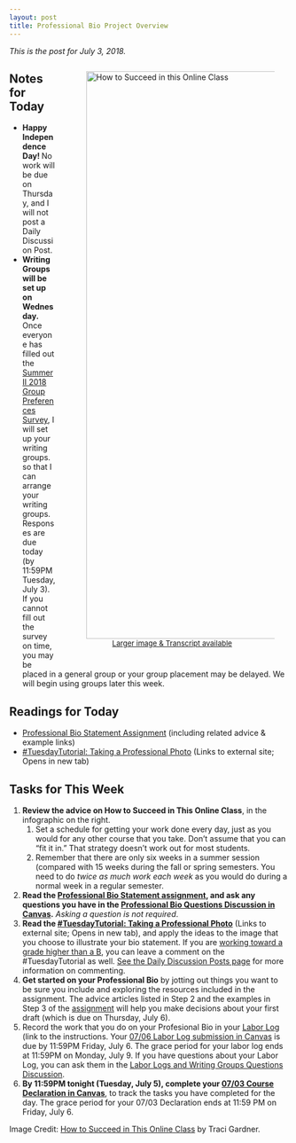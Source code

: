 ```yaml
---
layout: post
title: Professional Bio Project Overview
---
```

<p><em>This is the post for July 3, 2018.</em></p>
<div style="float: right;width: 420px;">
<figure style="margin-bottom: 24px;"><img src="https://farm5.staticflickr.com/4652/24903012827_a0936cfb34_h.jpg" alt="How to Succeed in this Online Class" style="width: 410px;height: 1024px; margin-left: 15px;" /><br />
    <figcaption style="text-align: center;font-size: small;">
    <a href="https://tracigardner.com/succeed" target="_blank">Larger image &amp; Transcript available</a></figcaption>
 </figure>
</div>
<h2 id="notes">Notes for Today</h2>
<ul class="listDS">
   <li><strong>Happy Independence Day! </strong>No work will be due on Thursday, and I will not post a Daily Discussion Post.</li>
   <li><strong>Writing Groups will be set up on Wednesday. </strong>Once everyone has filled out the <a href="https://goo.gl/forms/16gNHgFHO4gzlbrA3" target="_blank">Summer II 2018 Group Preferences Survey</a></strong>, I will set up your writing groups.  so that I can arrange your writing groups. Responses are due today (by 11:59PM Tuesday, July 3). If you cannot fill out the survey on time, you may be placed in a general group or your group placement may be delayed. We will begin using groups later this week.</li>
</ul>
<h2 id="readings">Readings for Today</h2>
<ul>
  <li><a href="https://canvas.vt.edu/courses/70739/assignments/442797" target="_parent">Professional Bio Statement Assignment</a> (including related advice &amp; example links)</li>
  <li><a href="https://tracigardner.github.io/_posts/2018-07-03-1tutorial-post.html" target="_blank">#TuesdayTutorial: Taking a Professional Photo</a> (Links to external site; Opens in new tab)</li>
</ul>
<h2 id="tasks">Tasks for This Week</h2>
<ol class="listDS">
  <li><strong>Review the advice on How to Succeed in This Online Class</strong>, in the infographic on the right.
    <ol>
      <li>Set a schedule for getting your work done every day, just as you would for any other course that you take. Don’t assume that you can “fit it in.” That strategy doesn’t work out for most students. </li>
      <li>Remember that there are only six weeks in a summer session (compared with 15 weeks during the fall or spring semesters. You need to do <em>twice as much work each week</em> as you would do during a normal week in a regular semester.</li>
    </ol>
  </li>
  <li><strong>Read the <a href="https://canvas.vt.edu/courses/70739/assignments/442797" target="_parent">Professional Bio Statement assignment</a>, and ask any questions you have in the <a href="https://canvas.vt.edu/courses/70739/discussion_topics/362551" target="_parent">Professional Bio Questions Discussion in Canvas</a>.</strong> <em>Asking a question is not required</em>. </li>
   <li><strong>Read the <a href="https://tracigardner.github.io/_posts/2018-07-03-1tutorial-post.html" target="_blank">#TuesdayTutorial: Taking a Professional Photo</a></strong> (Links to external site; Opens in new tab), and apply the ideas to the image that you choose to illustrate your bio statement. If you are <a href="/requirements/#higher">working toward a grade higher than a B</a>, you can leave a comment on the #TuesdayTutorial as well. <a href="/daily-discussion-posts/">See the Daily Discussion Posts page</a> for more information on commenting.</li>
   <li><strong>Get started on your Professional Bio</strong> by jotting out things you want to be sure you include and exploring the resources included in the assignment. The advice articles listed in Step 2 and the examples in Step 3 of the <a href="https://canvas.vt.edu/courses/70739/assignments/442797/" target="_parent">assignment</a> will help you make decisions about your first draft (which is due on Thursday, July 6).</li>
   <li>Record the work that you do on your Profesional Bio in your <a href="https://canvas.vt.edu/courses/70739/pages/labor-log" target="_parent">Labor Log</a> (link to the instructions. Your <a href="https://canvas.vt.edu/courses/70739/assignments/442792" target="_blank">07/06 Labor Log submission  in Canvas</a> is due by 11:59PM Friday, July 6. The grace period for your labor log ends at 11:59PM on Monday, July 9. If you have questions about your Labor Log, you can ask them in the <a href="https://canvas.vt.edu/courses/70739/discussion_topics/362550" target="_parent">Labor Logs and Writing Groups Questions Discussion</a>.</li>
<li><strong>By 11:59PM tonight (Tuesday, July 5), complete your <a href="https://canvas.vt.edu/courses/70739/quizzes/110440" target="_parent">07/03 Course Declaration in Canvas</a></strong>, to track the tasks you have completed for the day.  The grace period for your 07/03 Declaration ends at 11:59 PM on Friday, July 6.</li>
</ol>
 <p>Image Credit: <a href="https://tracigardner.com/succeed" target="_blank">How to Succeed in This Online Class</a> by Traci Gardner.</p>
